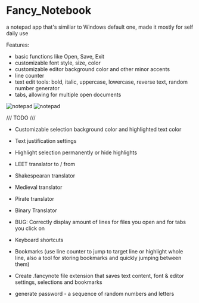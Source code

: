 # Fancy_Notebook
a notepad app that's similiar to Windows default one, made it mostly for self daily use

Features:
- basic functions like Open, Save, Exit
- customizable font style, size, color
- customizable editor background color and other minor accents
- line counter
- text edit tools: bold, italic, uppercase, lowercase, reverse text, random number generator 
- tabs, allowing for multiple open documents  

![notepad](https://i.imgur.com/Y8llxZg.jpg)
![notepad](https://i.imgur.com/NXC4QYB.png)
  
  
/// TODO ///
  
- Customizable selection background color and highlighted text color
- Text justification settings
- Highlight selection permanently or hide highlights

- LEET translator to / from
- Shakespearan translator
- Medieval translator
- Pirate translator
- Binary Translator

- BUG: Correctly display amount of lines for files you open and for tabs you click on
- Keyboard shortcuts
- Bookmarks (use line counter to jump to target line or highlight whole line, also a tool for storing bookmarks and quickly jumping between them)

- Create .fancynote file extension that saves text content, font & editor settings, selections and bookmarks
- generate password - a sequence of random numbers and letters
